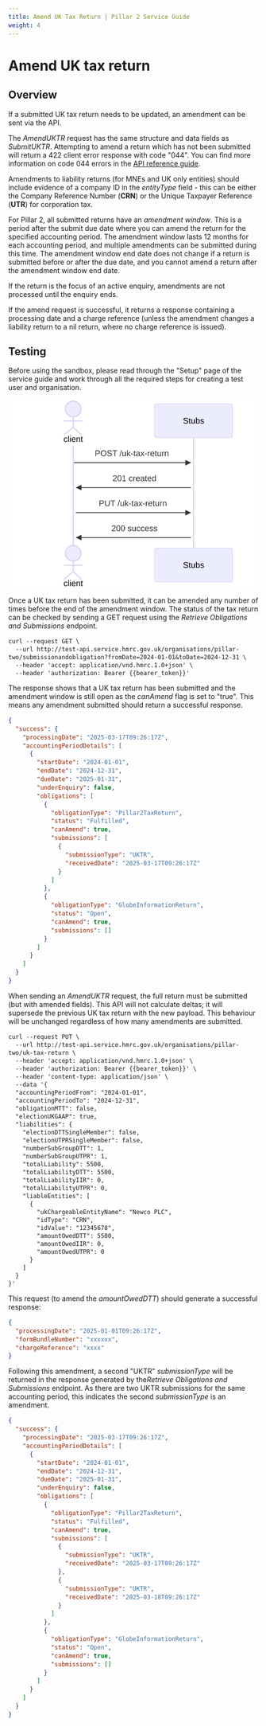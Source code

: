 ```yaml
---
title: Amend UK Tax Return | Pillar 2 Service Guide
weight: 4
---
```


# Amend UK tax return

## Overview
If a submitted UK tax return needs to be updated, an amendment can be sent via the API. 

The *AmendUKTR* request has the same structure and data fields as *SubmitUKTR*. Attempting to amend a return which has not been submitted will return a 422 client error response with code "044". You can find more information on code 044 errors in the [API reference guide](https://developer.service.hmrc.gov.uk/api-documentation/docs/api/service/pillar2-submission-api/1.0).

Amendments to liability returns (for MNEs and UK only entities) should include evidence of a company ID in the *entityType* field - this can be either the Company Reference Number (**CRN**) or the Unique Taxpayer Reference (**UTR**) for corporation tax.

For Pillar 2, all submitted returns have an *amendment window*. This is a period after the submit due date where you can amend the return for the specified accounting period. The amendment window lasts 12 months for each accounting period, and multiple amendments can be submitted during this time. The amendment window end date does not change if a return is submitted before or after the due date, and you cannot amend a return after the amendment window end date. 

If the return is the focus of an active enquiry, amendments are not processed until the enquiry ends. 

If the amend request is successful, it returns a response containing a processing date and a charge reference (unless the amendment changes a liability return to a nil return, where no charge reference is issued).


## Testing

Before using the sandbox, please read through the "Setup" page of the service guide and work through all the required steps for creating a test user and organisation. 

<a href="figures/amenduktr-test-sequence.svg" target="blank"><img src="figures/amenduktr-test-sequence.svg" alt="Sequence diagram showing REST calls for testing amend UK Tax Return" style="width:520px;" /></a>

Once a UK tax return has been submitted, it can be amended any number of times before the end of the amendment window. The status of the tax return can be checked by sending a GET request using the *Retrieve Obligations and Submissions* endpoint. 

```shell
curl --request GET \
  --url http://test-api.service.hmrc.gov.uk/organisations/pillar-two/submissionandobligation?fromDate=2024-01-01&toDate=2024-12-31 \
  --header 'accept: application/vnd.hmrc.1.0+json' \
  --header 'authorization: Bearer {{bearer_token}}' 
```
The response shows that a UK tax return has been submitted and the amendment window is still open as the *canAmend* flag is set to "true". This means any amendment submitted should return a successful response.  

```json
{
  "success": {
    "processingDate": "2025-03-17T09:26:17Z",
    "accountingPeriodDetails": [
      {
        "startDate": "2024-01-01",
        "endDate": "2024-12-31",
        "dueDate": "2025-01-31",
        "underEnquiry": false,
        "obligations": [
          {
            "obligationType": "Pillar2TaxReturn",
            "status": "Fulfilled",
            "canAmend": true,
            "submissions": [
              {
                "submissionType": "UKTR",
                "receivedDate": "2025-03-17T09:26:17Z"
              }
            ]
          },
          {
            "obligationType": "GlobeInformationReturn",
            "status": "Open",
            "canAmend": true,
            "submissions": []
          }
        ]
      }
    ]
  }
}
```

When sending an *AmendUKTR* request, the full return must be submitted (but with amended fields). This API will not calculate deltas; it will supersede the previous UK tax return with the new payload. This behaviour will be unchanged regardless of how many amendments are submitted.

```shell
curl --request PUT \
  --url http://test-api.service.hmrc.gov.uk/organisations/pillar-two/uk-tax-return \
  --header 'accept: application/vnd.hmrc.1.0+json' \
  --header 'authorization: Bearer {{bearer_token}}' \
  --header 'content-type: application/json' \
  --data '{
  "accountingPeriodFrom": "2024-01-01",
  "accountingPeriodTo": "2024-12-31",
  "obligationMTT": false,
  "electionUKGAAP": true,
  "liabilities": {
    "electionDTTSingleMember": false,
    "electionUTPRSingleMember": false,
    "numberSubGroupDTT": 1,
    "numberSubGroupUTPR": 1,
    "totalLiability": 5500,
    "totalLiabilityDTT": 5500,
    "totalLiabilityIIR": 0,
    "totalLiabilityUTPR": 0,
    "liableEntities": [
      {
        "ukChargeableEntityName": "Newco PLC",
        "idType": "CRN",
        "idValue": "12345678",
        "amountOwedDTT": 5500,
        "amountOwedIIR": 0,
        "amountOwedUTPR": 0
      }
    ]
  }
}'
```

This request (to amend the *amountOwedDTT*) should generate a successful response:

```json
{
  "processingDate": "2025-01-01T09:26:17Z",
  "formBundleNumber": "xxxxxx",
  "chargeReference": "xxxx"
}
```

Following this amendment, a second "UKTR" *submissionType* will be returned in the response generated by the*Retrieve Obligations and Submissions* endpoint. As there are two UKTR submissions for the same accounting period, this indicates the second *submissionType* is an amendment.

```json
{
  "success": {
    "processingDate": "2025-03-17T09:26:17Z",
    "accountingPeriodDetails": [
      {
        "startDate": "2024-01-01",
        "endDate": "2024-12-31",
        "dueDate": "2025-01-31",
        "underEnquiry": false,
        "obligations": [
          {
            "obligationType": "Pillar2TaxReturn",
            "status": "Fulfilled",
            "canAmend": true,
            "submissions": [
              {
                "submissionType": "UKTR",
                "receivedDate": "2025-03-17T09:26:17Z"
              },
              {
                "submissionType": "UKTR",
                "receivedDate": "2025-03-18T09:26:17Z"
              }
            ]
          },
          {
            "obligationType": "GlobeInformationReturn",
            "status": "Open",
            "canAmend": true,
            "submissions": []
          }
        ]
      }
    ]
  }
}
```
